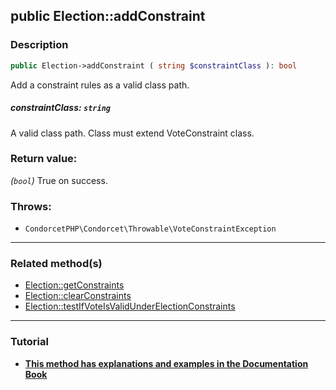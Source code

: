 ## public Election::addConstraint

### Description    

```php
public Election->addConstraint ( string $constraintClass ): bool
```

Add a constraint rules as a valid class path.
    

##### **constraintClass:** *```string```*   
A valid class path. Class must extend VoteConstraint class.    


### Return value:   

*(```bool```)* True on success.



### Throws:   

* ```CondorcetPHP\Condorcet\Throwable\VoteConstraintException```

---------------------------------------

### Related method(s)      

* [Election::getConstraints](/Docs/MethodsReferences/Election%20Class/public%20Election--getConstraints.md)    
* [Election::clearConstraints](/Docs/MethodsReferences/Election%20Class/public%20Election--clearConstraints.md)    
* [Election::testIfVoteIsValidUnderElectionConstraints](/Docs/MethodsReferences/Election%20Class/public%20Election--testIfVoteIsValidUnderElectionConstraints.md)    

---------------------------------------

### Tutorial

* **[This method has explanations and examples in the Documentation Book](https://www.condorcet.io#/3.AsPhpLibrary/5.Votes/4.VoteConstraints)**    
